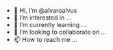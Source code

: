- 👋 Hi, I’m @alvaroalvus
- 👀 I’m interested in ...
- 🌱 I’m currently learning ...
- 💞️ I’m looking to collaborate on ...
- 📫 How to reach me ...

<!---
alvaroalvus/alvaroalvus is a ✨ special ✨ repository because its `README.md` (this file) appears on your GitHub profile.
You can click the Preview link to take a look at your changes.
--->
